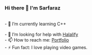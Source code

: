 ### Hi there 👋 I'm Sarfaraz
<br>
- 🌱 I’m currently learning C++<br>
<br>
- 🤔 I’m looking for help with <a href="https://github.com/MOHAMMAD-SARFARAZ-AFZAL/halalify.git">Halalify</a>
<br>
- 📫 How to reach me: <a href="https://mohammadsarfarazafzal.onrender.com">Portfolio</a>
<br>
- ⚡ Fun fact: I love playing video games.
